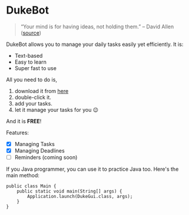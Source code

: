 # DukeBot

> “Your mind is for having ideas, not holding them.” – David Allen ([source](https://dansilvestre.com/productivity-quotes))


DukeBot allows you to manage your daily tasks easily yet efficiently. It is: 

- Text-based
- Easy to learn
- Super fast to use

All you need to do is,

1. download it from [here](https://github.com/reignnz/ip/releases/tag/A-Jar)
2. double-click it.
3. add your tasks.
4. let it manage your tasks for you 😉

And it is **FREE**!

Features: 
- [X] Managing Tasks 
- [X] Managing Deadlines
- [ ] Reminders (coming soon) 

If you Java programmer, you can use it to practice Java too. Here's the main method:

```
public class Main {
    public static void main(String[] args) {
        Application.launch(DukeGui.class, args);
    }
}

```
